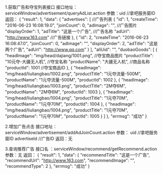 1.获取广告和夺宝列表接口
接口地址：serviceWindow/advertisement/queryAdList.action
参数：uid //拿吧服务窗ID
返回：
{
    "result": 1,
    "data": {
        "advertises": [ //广告列表
            {
                "id": 1,
                "createTime": "2016-06-23 16:08:19.0",
                "joinCount": 0,
                "adImage": "", //广告图片
                "displayOrder": 1,
                "adTitle": "这是一个广告",  //广告名称
                "adUrl": "http://www.163.com" //广告链接
            },
            {
                "id": 2,
                "createTime": "2016-06-23 16:08:47.0",
                "joinCount": 0,
                "adImage": "",
                "displayOrder": 2,
                "adTitle": "这是两个广告",
                "adUrl": "http://www.qq.com"
            }
        ],
        "aliUid": "",
        "duobaoGoods": [
            {
                "headImage": "img/head/dajiang/1001.png", //夺宝商品图片
                "productTitle": "10元夺-大疆无人机", //夺宝名称
                "productName": "大疆无人机", //商品名称
                "productId": 1001 //夺宝商品ID
            },
            {
                "headImage": "img/head/liuliangbao/1002.png",
                "productTitle": "1元夺流量-500M",
                "productName": "1元夺流量-500M",
                "productId": 1002
            },
            {
                "headImage": "img/head/liuliangbao/1003.png",
                "productTitle": "2M夺6M",
                "productName": "2M夺6M",
                "productId": 1003
            },
            {
                "headImage": "img/head/liuliangbao/1004.png",
                "productTitle": "1元夺70M",
                "productName": "1元夺70M",
                "productId": 1004
            },
            {
                "headImage": "img/head/liuliangbao/1004.png",
                "productTitle": "1元夺70M",
                "productName": "1元夺70M",
                "productId": 1005
            }
        ]
    },
    "errmsg": "成功"
}

2.增加广告点击
接口地址：serviceWindow/advertisement/addAdJoinCount.action
参数： uid //拿吧服务窗ID
advertiseId //广告ID
返回：无

3.查询推荐广告
接口名 ：serviceWindow/recommend/getRecommend.action
参数：无
返回：
{
    "result": 1,
    "data": {
        "recommendTitle": "这是一个广告",
        "recommendUrl": "http://www.163.com",
        "recommendImage": "",
        "recommendType": 2
    },
    "errmsg": "成功"
}
